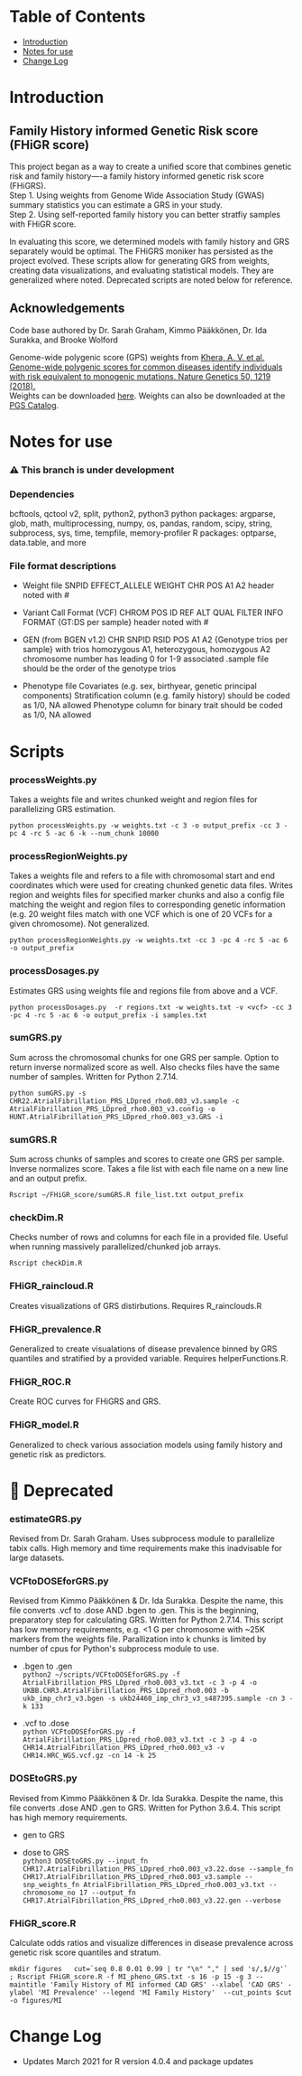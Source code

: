 Table of Contents
=================

   * [Introduction](#introduction)
   * [Notes for use](#notes-for-use)
   * [Change Log](#change-log)


# Introduction

## Family History informed Genetic Risk score (FHiGR score)
This project began as a way to create a unified score that combines genetic risk and family history—-a family history informed genetic risk score (FHiGRS).   
Step 1. Using weights from Genome Wide Association Study (GWAS) summary statistics you can estimate a GRS in your study.  
Step 2. Using self-reported family history you can better stratfiy samples with FHiGR score.  

In evaluating this score, we determined models with family history and GRS separately would be optimal. The FHiGRS moniker has persisted as the project evolved. These scripts allow for generating GRS from weights, creating data visualizations, and evaluating statistical models. They are generalized where noted. Deprecated scripts are noted below for reference.  

## Acknowledgements
Code base authored by Dr. Sarah Graham, Kimmo Pääkkönen, Dr. Ida Surakka, and Brooke Wolford

Genome-wide polygenic score (GPS) weights from [Khera, A. V. et al. Genome-wide polygenic scores for common diseases identify individuals with risk equivalent to monogenic mutations. Nature Genetics 50, 1219 (2018).](https://doi.org/10.1038/s41588-018-0183-z)   
Weights can be downloaded [here](http://www.broadcvdi.org/informational/data). Weights can also be downloaded at the [PGS Catalog](pgscatalog.org).

# Notes for use

### :warning: This branch is under development

### Dependencies 
bcftools, qctool v2, split, python2, python3
python packages: argparse, glob, math, multiprocessing, numpy, os, pandas, random, scipy, string, subprocess, sys, time, tempfile, memory-profiler
R packages: optparse, data.table, and more

### File format descriptions 

* Weight file
SNPID EFFECT_ALLELE WEIGHT CHR POS A1 A2
header noted with #

* Variant Call Format (VCF)
CHROM  POS     ID      REF     ALT     QUAL    FILTER  INFO    FORMAT {GT:DS per sample}
header noted with #

* GEN (from BGEN v1.2)
CHR SNPID RSID POS A1 A2 {Genotype trios per sample}
with trios homozygous A1, heterozygous, homozygous A2
chromosome number has leading 0 for 1-9
associated .sample file should be the order of the genotype trios

* Phenotype file
Covariates (e.g. sex, birthyear, genetic principal components)
Stratification column (e.g. family history) should be coded as 1/0, NA allowed
Phenotype column for binary trait should be coded as 1/0, NA allowed

# Scripts

### processWeights.py
Takes a weights file and writes chunked weight and region files for parallelizing GRS estimation. 

`python processWeights.py -w weights.txt -c 3 -o output_prefix -cc 3 -pc 4 -rc 5 -ac 6 -k --num_chunk 10000`

### processRegionWeights.py
Takes a weights file and refers to a file with chromosomal start and end coordinates which were used for creating chunked genetic data files. Writes region and weights files for specified marker chunks and also a config file matching the weight and region files to corresponding genetic information (e.g. 20 weight files match with one VCF which is one of 20 VCFs for a given chromosome). Not generalized.

`python processRegionWeights.py -w weights.txt -cc 3 -pc 4 -rc 5 -ac 6 -o output_prefix`

### processDosages.py
Estimates GRS using weights file and regions file from above and a VCF.

`python processDosages.py  -r regions.txt -w weights.txt -v <vcf> -cc 3 -pc 4 -rc 5 -ac 6 -o output_prefix -i samples.txt`

### sumGRS.py 
Sum across the chromosomal chunks for one GRS per sample. Option to return inverse normalized score as well. Also checks files have the same number of samples. Written for Python 2.7.14.  

`python sumGRS.py -s CHR22.AtrialFibrillation_PRS_LDpred_rho0.003_v3.sample -c AtrialFibrillation_PRS_LDpred_rho0.003_v3.config -o HUNT.AtrialFibrillation_PRS_LDpred_rho0.003_v3.GRS -i`

### sumGRS.R
Sum across chunks of samples and scores to create one GRS per sample. Inverse normalizes score. Takes a file list with each file name on a new line and an output prefix.

 `Rscript ~/FHiGR_score/sumGRS.R file_list.txt output_prefix`
 
### checkDim.R
Checks number of rows and columns for each file in a provided file. Useful when running massively parallelized/chunked job arrays.

`Rscript checkDim.R`

### FHiGR_raincloud.R
Creates visualizations of GRS distirbutions. Requires R_rainclouds.R

### FHiGR_prevalence.R
Generalized to create visualations of disease prevalence binned by GRS quantiles and stratified by a provided variable. Requires helperFunctions.R.

### FHiGR_ROC.R
Create ROC curves for FHiGRS and GRS.

### FHiGR_model.R
Generalized to check various association models using family history and genetic risk as predictors.

# :no_entry_sign: Deprecated

### estimateGRS.py
Revised from Dr. Sarah Graham. Uses subprocess module to parallelize tabix calls. High memory and time requirements make this inadvisable for large datasets.

### VCFtoDOSEforGRS.py 
Revised from Kimmo Pääkkönen & Dr. Ida Surakka. Despite the name, this file converts .vcf to .dose AND .bgen to .gen. This is the beginning, preparatory step for calculating GRS.
Written for Python 2.7.14. This script has low memory requirements, e.g. <1 G per chromosome with ~25K markers from the weights file. Parallization into k chunks is limited by number of cpus for Python's subprocess module to use.

* .bgen to .gen  
`python2 ~/scripts/VCFtoDOSEforGRS.py -f AtrialFibrillation_PRS_LDpred_rho0.003_v3.txt -c 3 -p 4 -o UKBB.CHR3.AtrialFibrillation_PRS_LDpred_rho0.003 -b ukb_imp_chr3_v3.bgen -s ukb24460_imp_chr3_v3_s487395.sample -cn 3 -k 133`

* .vcf to .dose  
`python VCFtoDOSEforGRS.py -f AtrialFibrillation_PRS_LDpred_rho0.003_v3.txt -c 3 -p 4 -o CHR14.AtrialFibrillation_PRS_LDpred_rho0.003_v3 -v CHR14.HRC_WGS.vcf.gz -cn 14 -k 25`

### DOSEtoGRS.py 
Revised from Kimmo Pääkkönen & Dr. Ida Surakka. Despite the name, this file converts .dose AND .gen to GRS. Written for Python 3.6.4. This script has high memory requirements.

* gen to GRS  

* dose to GRS  
`python3 DOSEtoGRS.py --input_fn CHR17.AtrialFibrillation_PRS_LDpred_rho0.003_v3.22.dose --sample_fn CHR17.AtrialFibrillation_PRS_LDpred_rho0.003_v3.sample --snp_weights_fn AtrialFibrillation_PRS_LDpred_rho0.003_v3.txt --chromosome_no 17 --output_fn CHR17.AtrialFibrillation_PRS_LDpred_rho0.003_v3.22.gen --verbose`

### FHiGR_score.R
Calculate odds ratios and visualize differences in disease prevalence across genetic risk score quantiles and stratum.

``
mkdir figures  
cut=`seq 0.8 0.01 0.99 | tr "\n" "," | sed 's/,$//g'` ; Rscript FHiGR_score.R -f MI_pheno_GRS.txt -s 16 -p 15 -g 3 --maintitle 'Family History of MI informed CAD GRS' --xlabel 'CAD GRS' -ylabel 'MI Prevalence' --legend 'MI Family History'  --cut_points $cut -o figures/MI
``

# Change Log

* Updates March 2021 for R version 4.0.4 and package updates 

